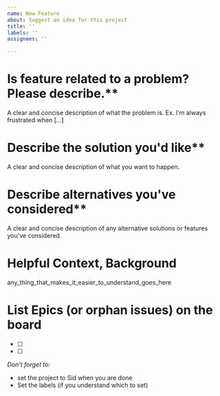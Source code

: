 ```yaml
---
name: New Feature
about: Suggest an idea for this project
title: ''
labels: ''
assignees: ''

---
```


# Is feature  related to a problem? Please describe.**
A clear and concise description of what the problem is. Ex. I'm always frustrated when [...]

# Describe the solution you'd like**
A clear and concise description of what you want to happen.

# Describe alternatives you've considered**
A clear and concise description of any alternative solutions or features you've considered.

# Helpful Context, Background

any_thing_that_makes_it_easier_to_understand_goes_here

# List Epics (or orphan issues) on the board
- [ ] 
- [ ] 

*Don't forget to:*
- set the project to Sid when you are done
- Set the labels (if you understand which to set)
